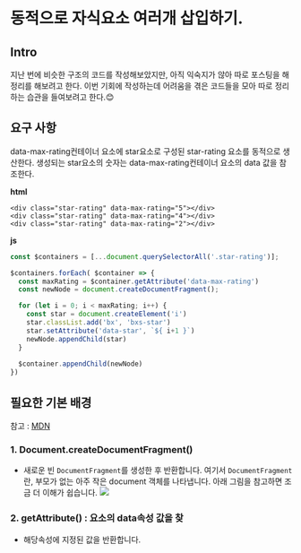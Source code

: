 # 동적으로 자식요소 여러개 삽입하기.

## Intro

지난 번에 비슷한 구조의 코드를 작성해보았지만, 아직 익숙지가 않아 따로 포스팅을 해 정리를 해보려고 한다. 이번 기회에 작성하는데 어려움을 겪은 코드들을 모아 따로 정리하는 습관을 들여보려고 한다.😊

## 요구 사항
data-max-rating컨테이너 요소에 star요소로 구성된 star-rating 요소를 동적으로 생산한다. 생성되는 star요소의 숫자는 data-max-rating컨테이너 요소의 data 값을 참조한다.

**html**
```
<div class="star-rating" data-max-rating="5"></div>
<div class="star-rating" data-max-rating="4"></div>
<div class="star-rating" data-max-rating="2"></div>
```

**js**
```js
const $containers = [...document.querySelectorAll('.star-rating')];

$containers.forEach( $container => {   
  const maxRating = $container.getAttribute('data-max-rating')
  const newNode = document.createDocumentFragment();

  for (let i = 0; i < maxRating; i++) {
    const star = document.createElement('i')
    star.classList.add('bx', 'bxs-star')
    star.setAttribute('data-star', `${ i+1 }`)
    newNode.appendChild(star)
  }
  
  $container.appendChild(newNode)
})
```

## 필요한 기본 배경
참고 : [MDN](https://developer.mozilla.org/ko/docs/Web/API/DocumentFragment)
### 1. Document.createDocumentFragment()
- 새로운 빈 `DocumentFragment`를 생성한 후 반환합니다. 여기서 `DocumentFragment`란, 부모가 없는 아주 작은 document 객체를 나타냅니다. 아래 그림을 참고하면 조금 더 이해가 쉽습니다.
![](https://media.vlpt.us/images/0seo8/post/2c5d2879-2bde-4b92-a4ed-6cb2c272edd5/image.png)


### 2. getAttribute() : 요소의 data속성 값을 찾
- 해당속성에 지정된 값을 반환합니다.

